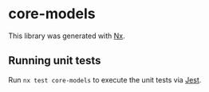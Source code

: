# core-models

This library was generated with [Nx](https://nx.dev).

## Running unit tests

Run `nx test core-models` to execute the unit tests via [Jest](https://jestjs.io).
